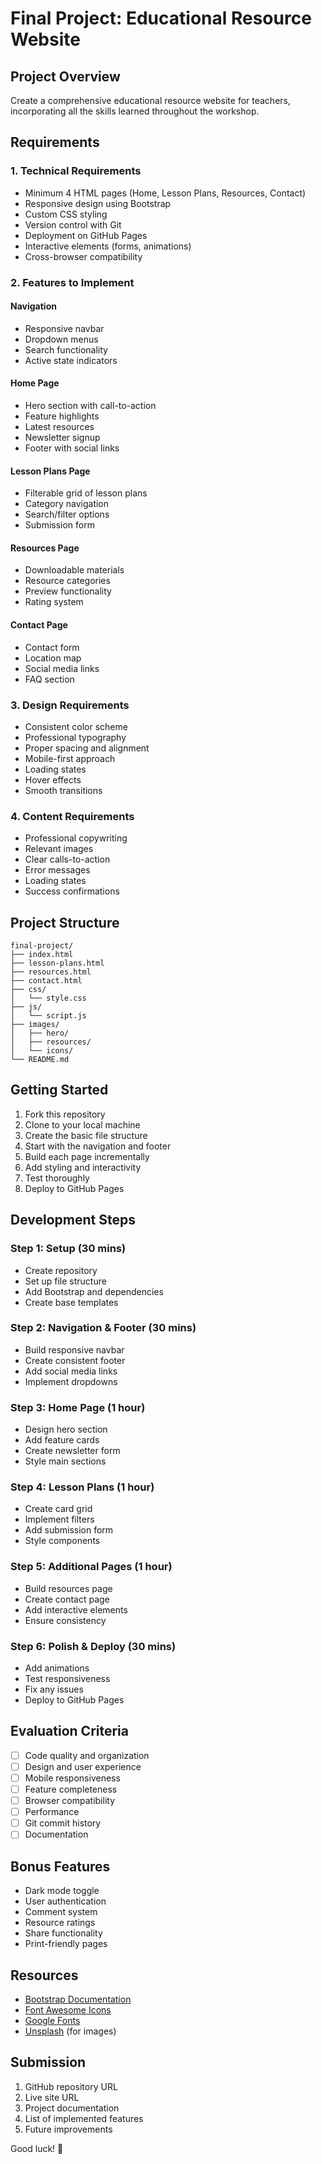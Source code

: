 # Final Project: Educational Resource Website

## Project Overview
Create a comprehensive educational resource website for teachers, incorporating all the skills learned throughout the workshop.

## Requirements

### 1. Technical Requirements
- Minimum 4 HTML pages (Home, Lesson Plans, Resources, Contact)
- Responsive design using Bootstrap
- Custom CSS styling
- Version control with Git
- Deployment on GitHub Pages
- Interactive elements (forms, animations)
- Cross-browser compatibility

### 2. Features to Implement

#### Navigation
- Responsive navbar
- Dropdown menus
- Search functionality
- Active state indicators

#### Home Page
- Hero section with call-to-action
- Feature highlights
- Latest resources
- Newsletter signup
- Footer with social links

#### Lesson Plans Page
- Filterable grid of lesson plans
- Category navigation
- Search/filter options
- Submission form

#### Resources Page
- Downloadable materials
- Resource categories
- Preview functionality
- Rating system

#### Contact Page
- Contact form
- Location map
- Social media links
- FAQ section

### 3. Design Requirements
- Consistent color scheme
- Professional typography
- Proper spacing and alignment
- Mobile-first approach
- Loading states
- Hover effects
- Smooth transitions

### 4. Content Requirements
- Professional copywriting
- Relevant images
- Clear calls-to-action
- Error messages
- Loading states
- Success confirmations

## Project Structure
```
final-project/
├── index.html
├── lesson-plans.html
├── resources.html
├── contact.html
├── css/
│   └── style.css
├── js/
│   └── script.js
├── images/
│   ├── hero/
│   ├── resources/
│   └── icons/
└── README.md
```

## Getting Started
1. Fork this repository
2. Clone to your local machine
3. Create the basic file structure
4. Start with the navigation and footer
5. Build each page incrementally
6. Add styling and interactivity
7. Test thoroughly
8. Deploy to GitHub Pages

## Development Steps

### Step 1: Setup (30 mins)
- Create repository
- Set up file structure
- Add Bootstrap and dependencies
- Create base templates

### Step 2: Navigation & Footer (30 mins)
- Build responsive navbar
- Create consistent footer
- Add social media links
- Implement dropdowns

### Step 3: Home Page (1 hour)
- Design hero section
- Add feature cards
- Create newsletter form
- Style main sections

### Step 4: Lesson Plans (1 hour)
- Create card grid
- Implement filters
- Add submission form
- Style components

### Step 5: Additional Pages (1 hour)
- Build resources page
- Create contact page
- Add interactive elements
- Ensure consistency

### Step 6: Polish & Deploy (30 mins)
- Add animations
- Test responsiveness
- Fix any issues
- Deploy to GitHub Pages

## Evaluation Criteria
- [ ] Code quality and organization
- [ ] Design and user experience
- [ ] Mobile responsiveness
- [ ] Feature completeness
- [ ] Browser compatibility
- [ ] Performance
- [ ] Git commit history
- [ ] Documentation

## Bonus Features
- Dark mode toggle
- User authentication
- Comment system
- Resource ratings
- Share functionality
- Print-friendly pages

## Resources
- [Bootstrap Documentation](https://getbootstrap.com/docs/)
- [Font Awesome Icons](https://fontawesome.com/icons)
- [Google Fonts](https://fonts.google.com)
- [Unsplash](https://unsplash.com) (for images)

## Submission
1. GitHub repository URL
2. Live site URL
3. Project documentation
4. List of implemented features
5. Future improvements

Good luck! 🚀 